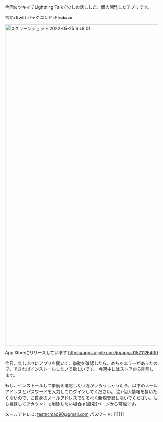 今回のツキイチLightning Talkで少しお話しした、個人開発したアプリです。

言語: Swift
バックエンド: Firebase

<img width="1054" alt="スクリーンショット 2022-05-25 6 48 01" src="https://user-images.githubusercontent.com/86716567/170137926-9263bdf4-3bf3-42a1-9e9e-a7de18b1a922.png">

App Storeにリリースしています
https://apps.apple.com/jp/app/id1521126400

今日、久しぶりにアプリを開いて、挙動を確認したら、めちゃエラーがあったので、できればインストールしないで欲しいです。
今週中にはストアから削除します。

もし、インストールして挙動を確認したい方がいらっしゃったら、以下のメールアドレスとパスワードを入力してログインしてください。
注) 個人情報を扱いたくないので、ご自身のメールアドレスでなるべく新規登録しないでください。もし登録してアカウントを削除したい場合は[設定]ページから可能です。

メールアドレス: testnomad90@gmail.com
パスワード: 111111


